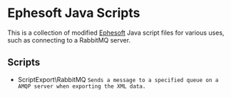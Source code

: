 Ephesoft Java Scripts
=====================

This is a collection of modified [Ephesoft][ephe] Java script files for various uses, such as connecting to a RabbitMQ server.

Scripts
-------

* ScriptExport\RabbitMQ 
	`Sends a message to a specified queue on a AMQP server when exporting the XML data.`



[ephe]: http://www.ephesoft.com/
